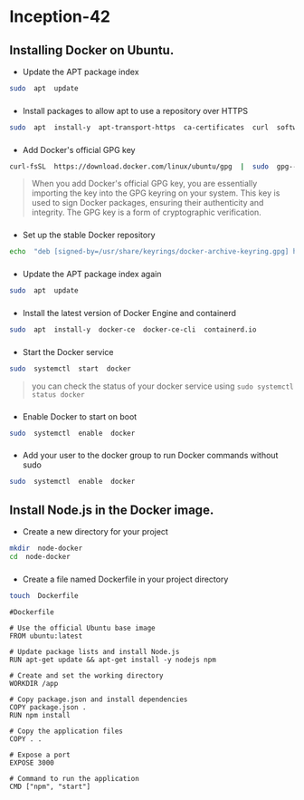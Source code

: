 
#  Inception-42


##  Installing Docker on Ubuntu.

- Update the APT package index
```bash
sudo  apt  update
```
###
- Install packages to allow apt to use a repository over HTTPS
```bash
sudo  apt  install-y  apt-transport-https  ca-certificates  curl  software-properties-common
```
###
- Add Docker's official GPG key
```bash
curl-fsSL  https://download.docker.com/linux/ubuntu/gpg  |  sudo  gpg--dearmor-o  /usr/share/keyrings/docker-archive-keyring.gpg
```
> When you add Docker's official GPG key, you are essentially importing
> the key into the GPG keyring on your system. This key is used to sign
> Docker packages, ensuring their authenticity and integrity. The GPG
> key is a form of cryptographic verification.
###
- Set up the stable Docker repository
```bash
echo  "deb [signed-by=/usr/share/keyrings/docker-archive-keyring.gpg] https://download.docker.com/linux/ubuntu $(lsb_release-cs) stable"  |  sudo  tee  /etc/apt/sources.list.d/docker.list  >  /dev/null
```
###
- Update the APT package index again
```bash
sudo  apt  update
```
###
- Install the latest version of Docker Engine and containerd
```bash
sudo  apt  install-y  docker-ce  docker-ce-cli  containerd.io
```
###
- Start the Docker service
```bash
sudo  systemctl  start  docker
```
> you can check the status of your docker service using `sudo systemctl status docker`
###
- Enable Docker to start on boot
```bash
sudo  systemctl  enable  docker
```
###
- Add your user to the docker group to run Docker commands without sudo
```bash
sudo  systemctl  enable  docker
```



##  Install Node.js in the Docker image.

- Create a new directory for your project
```bash
mkdir  node-docker
cd  node-docker
```
###
- Create a file named Dockerfile in your project directory
```bash
touch  Dockerfile
```

```docker
#Dockerfile

# Use the official Ubuntu base image
FROM ubuntu:latest

# Update package lists and install Node.js
RUN apt-get update && apt-get install -y nodejs npm

# Create and set the working directory
WORKDIR /app

# Copy package.json and install dependencies
COPY package.json .
RUN npm install

# Copy the application files
COPY . .

# Expose a port
EXPOSE 3000

# Command to run the application
CMD ["npm", "start"]
```